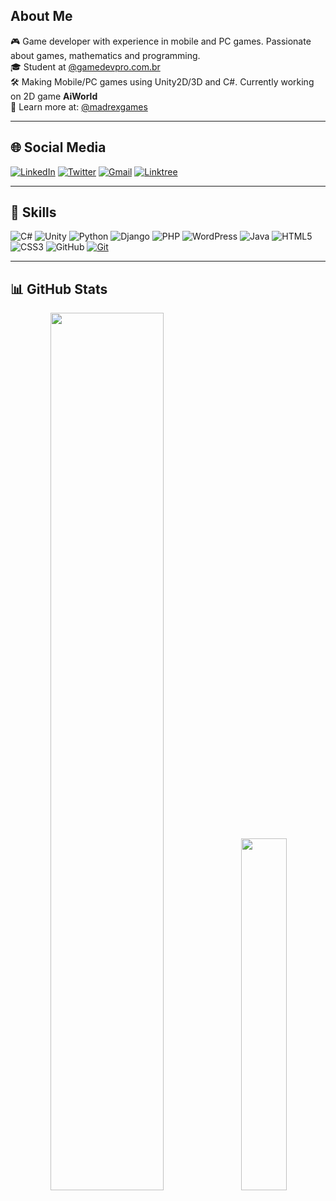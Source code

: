 ## About Me

🎮 Game developer with experience in mobile and PC games. Passionate about games, mathematics and programming.  
🎓 Student at [@gamedevpro.com.br](https://gamedevpro.com.br)  
🛠️ Making Mobile/PC games using Unity2D/3D and C#. Currently working on 2D game **AiWorld**  
🔗 Learn more at: [@madrexgames](https://twitter.com/madrexgames)

---

## 🌐 Social Media

[![LinkedIn](https://img.shields.io/badge/LinkedIn-0A66C2?style=for-the-badge&logo=linkedin&logoColor=white)](https://www.linkedin.com/in/andreantoniobezerra/) 
[![Twitter](https://img.shields.io/badge/Twitter-1DA1F2?style=for-the-badge&logo=twitter&logoColor=white)](https://twitter.com/madrexgames) 
[![Gmail](https://img.shields.io/badge/Gmail-EA4335?style=for-the-badge&logo=gmail&logoColor=white)](mailto:andreantoniobr@gmail.com) 
[![Linktree](https://img.shields.io/badge/Linktree-39E09B?style=for-the-badge&logo=linktree&logoColor=white)](https://linktr.ee/andreantoniobr)

---

## 🧰 Skills

![C#](https://img.shields.io/badge/C%23-239120?style=for-the-badge&logo=c-sharp&logoColor=white)
![Unity](https://img.shields.io/badge/Unity-000000?style=for-the-badge&logo=unity&logoColor=white)
![Python](https://img.shields.io/badge/Python-3776AB?style=for-the-badge&logo=python&logoColor=white)
![Django](https://img.shields.io/badge/Django-092E20?style=for-the-badge&logo=django&logoColor=white)
![PHP](https://img.shields.io/badge/PHP-777BB4?style=for-the-badge&logo=php&logoColor=white)
![WordPress](https://img.shields.io/badge/WordPress-21759B?style=for-the-badge&logo=wordpress&logoColor=white)
![Java](https://img.shields.io/badge/Java-007396?style=for-the-badge&logo=java&logoColor=white)
![HTML5](https://img.shields.io/badge/HTML5-E34F26?style=for-the-badge&logo=html5&logoColor=white) 
![CSS3](https://img.shields.io/badge/CSS3-1572B6?style=for-the-badge&logo=css3&logoColor=white) 
![GitHub](https://img.shields.io/badge/GitHub-181717?style=for-the-badge&logo=github&logoColor=white) 
[![Git](https://img.shields.io/badge/Git-F05032?style=for-the-badge&logo=git&logoColor=white)](https://git-scm.com/doc)

---

## 📊 GitHub Stats

<div align="center">
  <img src="https://github-readme-stats.vercel.app/api?username=andreantoniobr&theme=transparent&bg_color=ffffff&border_color=dddddd&show_icons=true&icon_color=0A66C2&title_color=333&text_color=000&hide_title=true&hide=stars" width="60%" />
  <img src="https://github-readme-stats.vercel.app/api/top-langs/?username=andreantoniobr&layout=compact&bg_color=ffffff&title_color=333333&text_color=000000&border_color=dddddd" width="38%" />
</div>
